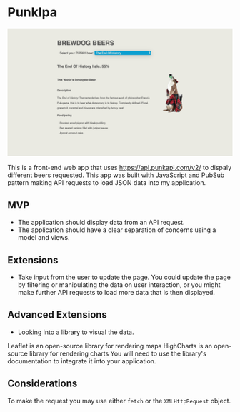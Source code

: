# PunkIpa 

![BrewDogs Beers - Info](images/punkipa_api.png)

This is a front-end web app that uses <https://api.punkapi.com/v2/> to dispaly different beers requested. This app was built with JavaScript and PubSub pattern making API requests to load JSON data into my application. 

## MVP

* The application should display data from an API request.
* The application should have a clear separation of concerns using a model and views.

## Extensions

* Take input from the user to update the page. You could update the page by filtering or manipulating the data on user interaction, or you might make further API requests to load more data that is then displayed.

## Advanced Extensions

* Looking into a library to visual the data.

Leaflet is an open-source library for rendering maps
HighCharts is an open-source library for rendering charts
You will need to use the library's documentation to integrate it into your application.

## Considerations

To make the request you may use either ```fetch``` or the ```XMLHttpRequest``` object.
